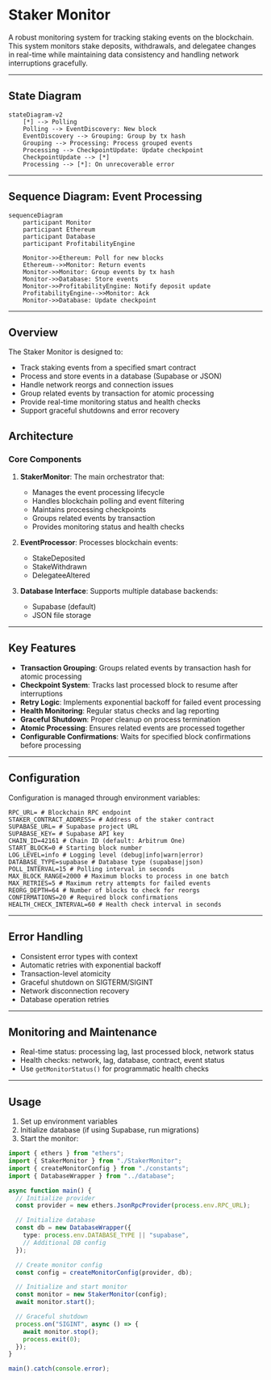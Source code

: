 # Staker Monitor

A robust monitoring system for tracking staking events on the blockchain. This system monitors stake deposits, withdrawals, and delegatee changes in real-time while maintaining data consistency and handling network interruptions gracefully.

---

## State Diagram

```mermaid
stateDiagram-v2
    [*] --> Polling
    Polling --> EventDiscovery: New block
    EventDiscovery --> Grouping: Group by tx hash
    Grouping --> Processing: Process grouped events
    Processing --> CheckpointUpdate: Update checkpoint
    CheckpointUpdate --> [*]
    Processing --> [*]: On unrecoverable error
```

---

## Sequence Diagram: Event Processing

```mermaid
sequenceDiagram
    participant Monitor
    participant Ethereum
    participant Database
    participant ProfitabilityEngine

    Monitor->>Ethereum: Poll for new blocks
    Ethereum-->>Monitor: Return events
    Monitor->>Monitor: Group events by tx hash
    Monitor->>Database: Store events
    Monitor->>ProfitabilityEngine: Notify deposit update
    ProfitabilityEngine-->>Monitor: Ack
    Monitor->>Database: Update checkpoint
```

---

## Overview

The Staker Monitor is designed to:

- Track staking events from a specified smart contract
- Process and store events in a database (Supabase or JSON)
- Handle network reorgs and connection issues
- Group related events by transaction for atomic processing
- Provide real-time monitoring status and health checks
- Support graceful shutdowns and error recovery

## Architecture

### Core Components

1. **StakerMonitor**: The main orchestrator that:

   - Manages the event processing lifecycle
   - Handles blockchain polling and event filtering
   - Maintains processing checkpoints
   - Groups related events by transaction
   - Provides monitoring status and health checks

2. **EventProcessor**: Processes blockchain events:

   - StakeDeposited
   - StakeWithdrawn
   - DelegateeAltered

3. **Database Interface**: Supports multiple database backends:
   - Supabase (default)
   - JSON file storage

---

## Key Features

- **Transaction Grouping**: Groups related events by transaction hash for atomic processing
- **Checkpoint System**: Tracks last processed block to resume after interruptions
- **Retry Logic**: Implements exponential backoff for failed event processing
- **Health Monitoring**: Regular status checks and lag reporting
- **Graceful Shutdown**: Proper cleanup on process termination
- **Atomic Processing**: Ensures related events are processed together
- **Configurable Confirmations**: Waits for specified block confirmations before processing

---

## Configuration

Configuration is managed through environment variables:

```
RPC_URL= # Blockchain RPC endpoint
STAKER_CONTRACT_ADDRESS= # Address of the staker contract
SUPABASE_URL= # Supabase project URL
SUPABASE_KEY= # Supabase API key
CHAIN_ID=42161 # Chain ID (default: Arbitrum One)
START_BLOCK=0 # Starting block number
LOG_LEVEL=info # Logging level (debug|info|warn|error)
DATABASE_TYPE=supabase # Database type (supabase|json)
POLL_INTERVAL=15 # Polling interval in seconds
MAX_BLOCK_RANGE=2000 # Maximum blocks to process in one batch
MAX_RETRIES=5 # Maximum retry attempts for failed events
REORG_DEPTH=64 # Number of blocks to check for reorgs
CONFIRMATIONS=20 # Required block confirmations
HEALTH_CHECK_INTERVAL=60 # Health check interval in seconds
```

---

## Error Handling

- Consistent error types with context
- Automatic retries with exponential backoff
- Transaction-level atomicity
- Graceful shutdown on SIGTERM/SIGINT
- Network disconnection recovery
- Database operation retries

---

## Monitoring and Maintenance

- Real-time status: processing lag, last processed block, network status
- Health checks: network, lag, database, contract, event status
- Use `getMonitorStatus()` for programmatic health checks

---

## Usage

1. Set up environment variables
2. Initialize database (if using Supabase, run migrations)
3. Start the monitor:

```typescript
import { ethers } from "ethers";
import { StakerMonitor } from "./StakerMonitor";
import { createMonitorConfig } from "./constants";
import { DatabaseWrapper } from "../database";

async function main() {
  // Initialize provider
  const provider = new ethers.JsonRpcProvider(process.env.RPC_URL);

  // Initialize database
  const db = new DatabaseWrapper({
    type: process.env.DATABASE_TYPE || "supabase",
    // Additional DB config
  });

  // Create monitor config
  const config = createMonitorConfig(provider, db);

  // Initialize and start monitor
  const monitor = new StakerMonitor(config);
  await monitor.start();

  // Graceful shutdown
  process.on("SIGINT", async () => {
    await monitor.stop();
    process.exit(0);
  });
}

main().catch(console.error);
```
